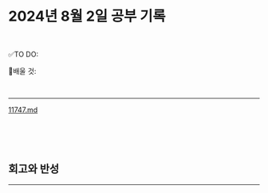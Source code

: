 # 2024년 8월 2일 공부 기록 

<br>

✅TO DO: 



💭배울 것:


<br>

---

[11747.md](..%2F..%2F..%2FAlgorithm%2FSolvedProblem%2F%EB%9E%9C%EB%8D%A4%EB%A7%88%EB%9D%BC%ED%86%A4%2F%EC%BD%94%EC%8A%A4009%2F11747%2F11747.md)


<br><br><br>





## 회고와 반성

---

